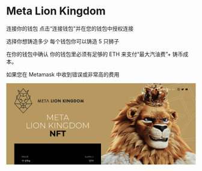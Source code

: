 # Meta Lion Kingdom

连接你的钱包
点击“连接钱包”并在您的钱包中授权连接

选择你想铸造多少
每个钱包你可以铸造 5 只狮子

在你的钱包中确认
你的钱包里必须有足够的 ETH 来支付“最大汽油费”+ 铸币成本。

如果您在 Metamask 中收到错误或非常高的费用

![nft](32132321321_new.png)
